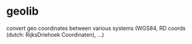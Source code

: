 # geolib
convert geo coordinates between various systems (WGS84, RD coords (dutch: RijksDriehoek Coordinaten), ...)
